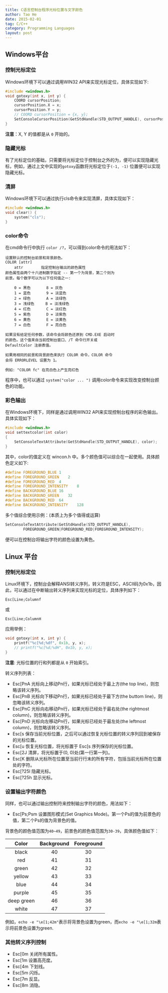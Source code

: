 ```yaml
---
title: C语言控制台程序光标位置与文字颜色
author: Tao He
date: 2015-02-01
tag: C/C++
category: Programming Languages
layout: post
---
```


Windows平台
-----------

### 控制光标定位

Windows环境下可以通过调用WIN32 API来实现光标定位，具体实现如下:

~~~cpp
#include <windows.h>
void gotoxy(int x, int y) {
    COORD cursorPosition;
    cursorPosition.X = x;
    cursorPosition.Y = y;
    // COORD cursorPosition = {x, y};
    SetConsoleCursorPosition(GetStdHandle(STD_OUTPUT_HANDLE), cursorPosition);
}
~~~

**注意**：X, Y 的值都是从 `0` 开始的。

<!--more-->

### 隐藏光标

有了光标定位的基础，只需要将光标定位于控制台之外的为，便可以实现隐藏光标，例如，通过上文中实现的`gotoxy`函数将光标定位于`(-1, -1)` 位置便可以实现隐藏光标。

### 清屏

Windows环境下可以通过执行cls命令来实现清屏，具体实现如下：

~~~cpp
#include <windows.h>
void clear() {
    system("cls");
}
~~~

### color命令

在cmd命令行中执行 `color /?`，可以得到color命令的用法如下：

    设置默认的控制台前景和背景颜色。
    COLOR [attr]
        attr        指定控制台输出的颜色属性
    颜色属性由两个十六进制数字指定 -- 第一个为背景，第二个则为
    前景。每个数字可以为以下任何值之一:

        0 = 黑色       8 = 灰色
        1 = 蓝色       9 = 淡蓝色
        2 = 绿色       A = 淡绿色
        3 = 浅绿色     B = 淡浅绿色
        4 = 红色       C = 淡红色
        5 = 紫色       D = 淡紫色
        6 = 黄色       E = 淡黄色
        7 = 白色       F = 亮白色

    如果没有给定任何参数，该命令会将颜色还原到 CMD.EXE 启动时
    的颜色。这个值来自当前控制台窗口、/T 命令行开关或 
    DefaultColor 注册表值。

    如果用相同的前景和背景颜色来执行 COLOR 命令，COLOR 命令
    会将 ERRORLEVEL 设置为 1。

    例如: "COLOR fc" 在亮白色上产生亮红色

程序中，也可以通过 `system("color ... ")` 调用color命令来实现改变控制台颜色的功能。


### 彩色输出

在Windows环境下，同样是通过调用WIN32 API来实现控制台程序的彩色输出。具体实现如下：

~~~cpp
#include <windows.h>
void settextcolor(int color)
{
    SetConsoleTextAttribute(GetStdHandle(STD_OUTPUT_HANDLE), color);
}
~~~

其中，color的值定义在 wincon.h 中。多个颜色值可以综合在一起使用。具体颜色定义如下:

~~~cpp
#define FOREGROUND_BLUE	1
#define FOREGROUND_GREEN	2
#define FOREGROUND_RED	4
#define FOREGROUND_INTENSITY	8
#define BACKGROUND_BLUE	16
#define BACKGROUND_GREEN	32
#define BACKGROUND_RED	64
#define BACKGROUND_INTENSITY	128
~~~

多个值综合使用示例：(本质上为多个值得或运算)

~~~cpp
SetConsoleTextAttribute(GetStdHandle(STD_OUTPUT_HANDLE), 
        FOREGROUND_GREEN|FOREGROUND_RED|FOREGROUND_INTENSITY);
~~~

便可以在控制台将输出字符的颜色设置为黄色。

Linux 平台
----------

### 控制光标定位

Linux环境下，控制台会解释ANSI转义序列，转义符是ESC，ASCII码为0x1b，因此，可以通过在中断输出转义序列来实现光标的定位，具体序列如下：

    Esc[Line;Columnf

或

    Esc[Line;ColumnH

应用举例：

~~~cpp
void gotoxy(int x, int y) {
    printf("%c[%d;%df", 0x1b, y, x);
    // printf("%c[%d;%dH", 0x1b, y, x);
}
~~~

**注意**: 光标位置的行和列都是从 `0` 开始索引。

转义序列列表：

+ Esc[PnA 光标向上移动Pn行，如果光标已经处于最上方(the top line)，则忽略该转义序列。
+ Esc[PnB 光标向下移动Pn行，如果光标已经处于最下方(the buttom line)，则忽略该转义序列。
+ Esc[PnC 光标向右移动Pn行，如果光标已经处于最右处(the rightmost column)，则忽略该转义序列。
+ Esc[PnD 光标向左移动Pn行，如果光标已经处于最左处(the leftmost column)，则忽略该转义序列。
+ Esc[s 保存当前光标位置，之后可以通过恢复光标位置的转义序列回到被保存的光标位置。
+ Esc[u 恢复光标位置，将光标置于 Esc[s 序列保存的光标位置。
+ Esc[2J 清屏，将光标置于(0, 0)处(第一行第一列)。
+ Esc[K 删除从光标所在位置至当前行行末的所有字符，包括当前光标所在位置处的字符。
+ Esc[?25l 隐藏光标。
+ Esc[?25h 显示光标。

### 设置输出字符颜色

同样，也可以通过输出控制符来控制输出字符的颜色，用法如下：

+ Esc[Ps;Psm 设置图形模式(Set Graphics Mode)。第一个Ps的值为前景色的值，第二个Ps的值为背景色的值。

背景色的颜色值范围为`40~49`，前景色的颜色值范围为`30-39`，具体颜色值如下：

| Color      | Background | Foreground | 
|:----------:|:----------:|:----------:|
| black      | 40         | 30         |
| red        | 41         | 31         |
| green      | 42         | 32         |
| yellow     | 43         | 33         |
| blue       | 44         | 34         |
| purple     | 45         | 35         |
| deep green | 46         | 36         |
| white      | 47         | 37         |

例如，`echo -e "\e[1;42m"`表示将背景色设置为green，而`echo -e "\e[1;32m`表示将前景色设置为green.

### 其他转义序列控制

+ Esc[0m 关闭所有属性。
+ Esc[1m 设置高亮度。
+ Esc[4m 下划线。
+ Esc[5m 闪烁。
+ Esc[7m 反显。
+ Esc[8m 消隐。








